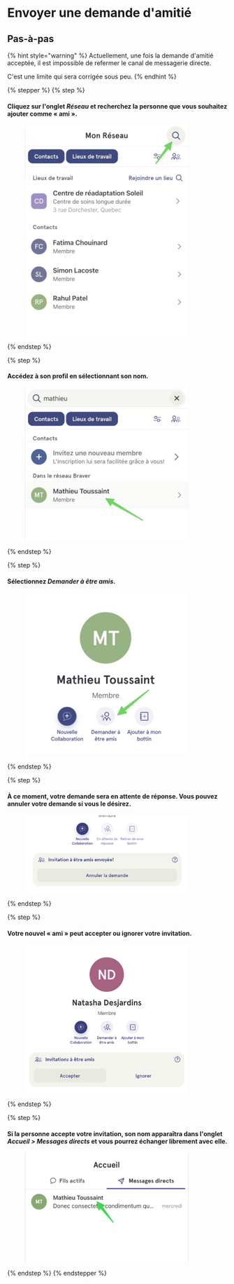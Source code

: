 # Envoyer une demande d'amitié

## Pas-à-pas

{% hint style="warning" %}
Actuellement, une fois la demande d'amitié acceptée, il est impossible de refermer le canal de messagerie directe.

C'est une limite qui sera corrigée sous peu.
{% endhint %}

{% stepper %}
{% step %}
#### Cliquez sur l'onglet _Réseau_ et recherchez la personne que vous souhaitez ajouter comme « ami ».

<div align="left"><figure><img src="../../.gitbook/assets/envoyer-une-demande-damitie - Step 2.jpeg" alt="" width="375"><figcaption></figcaption></figure></div>
{% endstep %}

{% step %}
#### Accédez à son profil en sélectionnant son nom.

<div align="left"><figure><img src="../../.gitbook/assets/envoyer-une-demande-damitie - Step 3.jpeg" alt="" width="375"><figcaption></figcaption></figure></div>
{% endstep %}

{% step %}
#### Sélectionnez _Demander à être amis_.

<div align="left"><figure><img src="../../.gitbook/assets/envoyer-une-demande-damitie - Step 4.jpeg" alt="" width="375"><figcaption></figcaption></figure></div>
{% endstep %}

{% step %}
#### À ce moment, votre demande sera en attente de réponse. Vous pouvez annuler votre demande si vous le désirez.

<div align="left"><figure><img src="../../.gitbook/assets/envoyer-une-demande-damitie - Step 5.jpeg" alt="" width="375"><figcaption></figcaption></figure></div>
{% endstep %}

{% step %}
#### Votre nouvel « ami » peut accepter ou ignorer votre invitation.

<div align="left"><figure><img src="../../.gitbook/assets/envoyer-une-demande-damitie - Step 6.jpeg" alt="" width="375"><figcaption></figcaption></figure></div>
{% endstep %}

{% step %}
#### Si la personne accepte votre invitation, son nom apparaîtra dans l'onglet _Accueil > Messages directs_ et vous pourrez échanger librement avec elle.

<div align="left"><figure><img src="../../.gitbook/assets/envoyer-une-demande-damitie - Step 7.jpeg" alt="" width="375"><figcaption></figcaption></figure></div>
{% endstep %}
{% endstepper %}
